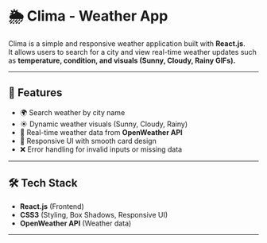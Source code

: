 # 🌦️ Clima - Weather App

Clima is a simple and responsive weather application built with **React.js**.  
It allows users to search for a city and view real-time weather updates such as **temperature, condition, and visuals (Sunny, Cloudy, Rainy GIFs).**

---

## 🚀 Features
- 🌍 Search weather by city name
- ☀️ Dynamic weather visuals (Sunny, Cloudy, Rainy)
- 📡 Real-time weather data from **OpenWeather API**
- 📱 Responsive UI with smooth card design
- ❌ Error handling for invalid inputs or missing data

---

## 🛠️ Tech Stack
- **React.js** (Frontend)
- **CSS3** (Styling, Box Shadows, Responsive UI)
- **OpenWeather API** (Weather data)

---

